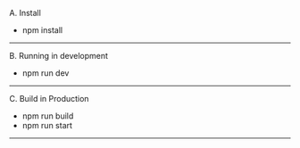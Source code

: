 A. Install 

- npm install

-------------------------------------

B. Running in development

- npm run dev

------------------------------------

C. Build in Production

- npm run build
- npm run start

-------------------------------------

